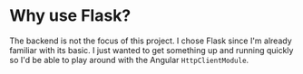 # Why use Flask?

The backend is not the focus of this project. I chose Flask since I'm already familiar with its basic. I just wanted to get something up and running quickly so I'd be able to play around with the Angular `HttpClientModule`.